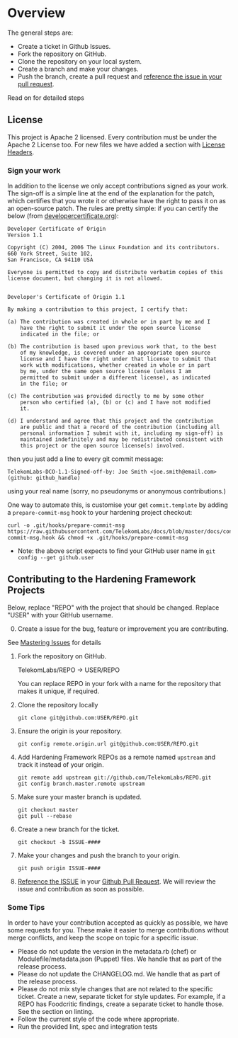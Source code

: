 # Overview

The general steps are:

- Create a ticket in Github Issues.
- Fork the repository on GitHub.
- Clone the repository on your local system.
- Create a branch and make your changes.
- Push the branch, create a pull request and [reference the issue in your pull request](https://github.com/blog/1506-closing-issues-via-pull-requests).

Read on for detailed steps

## License

This project is Apache 2 licensed. Every contribution must be under the Apache 2 License too. For new files we have added a section with [License Headers](/docs/license-headers). 

### Sign your work

In addition to the license we only accept contributions signed as your work. The sign-off is a simple line at the end of the explanation for the patch, which certifies that you wrote it or otherwise have the right to pass it on as an open-source patch. The rules are pretty simple: if you can certify the below (from [developercertificate.org](developercertificate.org)):

```
Developer Certificate of Origin
Version 1.1

Copyright (C) 2004, 2006 The Linux Foundation and its contributors.
660 York Street, Suite 102,
San Francisco, CA 94110 USA

Everyone is permitted to copy and distribute verbatim copies of this
license document, but changing it is not allowed.


Developer's Certificate of Origin 1.1

By making a contribution to this project, I certify that:

(a) The contribution was created in whole or in part by me and I
    have the right to submit it under the open source license
    indicated in the file; or

(b) The contribution is based upon previous work that, to the best
    of my knowledge, is covered under an appropriate open source
    license and I have the right under that license to submit that
    work with modifications, whether created in whole or in part
    by me, under the same open source license (unless I am
    permitted to submit under a different license), as indicated
    in the file; or

(c) The contribution was provided directly to me by some other
    person who certified (a), (b) or (c) and I have not modified
    it.

(d) I understand and agree that this project and the contribution
    are public and that a record of the contribution (including all
    personal information I submit with it, including my sign-off) is
    maintained indefinitely and may be redistributed consistent with
    this project or the open source license(s) involved.
```

then you just add a line to every git commit message:

    TelekomLabs-DCO-1.1-Signed-off-by: Joe Smith <joe.smith@email.com> (github: github_handle)

using your real name (sorry, no pseudonyms or anonymous contributions.)

One way to automate this, is customise your get ``commit.template`` by adding
a ``prepare-commit-msg`` hook to your hardening project checkout:

```
curl -o .git/hooks/prepare-commit-msg https://raw.githubusercontent.com/TelekomLabs/docs/blob/master/docs/contrib/prepare-commit-msg.hook && chmod +x .git/hooks/prepare-commit-msg
```
* Note: the above script expects to find your GitHub user name in ``git config --get github.user``

## Contributing to the Hardening Framework Projects

Below, replace "REPO" with the project that should be changed. Replace "USER" with your GitHub username.

0. Create a issue for the bug, feature or improvement you are contributing. 

See [Mastering Issues](https://guides.github.com/features/issues/) for details

1. Fork the repository on GitHub.

    TelekomLabs/REPO -> USER/REPO

    You can replace REPO in your fork with a name for the repository
    that makes it unique, if required.

2. Clone the repository locally

    ```
    git clone git@github.com:USER/REPO.git
    ```

3. Ensure the origin is your repository.

    ```
    git config remote.origin.url git@github.com:USER/REPO.git
    ```

4. Add Hardening Framework REPOs as a remote named `upstream` and track it
instead of your origin.

    ```
    git remote add upstream git://github.com/TelekomLabs/REPO.git
    git config branch.master.remote upstream
    ```

5. Make sure your master branch is updated.

    ```
    git checkout master
    git pull --rebase
    ```

6. Create a new branch for the ticket.

    ```
    git checkout -b ISSUE-####
    ```

7. Make your changes and push the branch to your origin.

    ```
    git push origin ISSUE-####
    ```

8. [Reference the ISSUE](https://github.com/blog/1506-closing-issues-via-pull-requests) in your [Github Pull Request](https://help.github.com/articles/using-pull-requests). We will review the issue and contribution as soon as possible.

### Some Tips

In order to have your contribution accepted as quickly as possible, we have some requests for you. These make it easier to merge contributions without merge conflicts, and keep the scope on topic for a specific issue.

- Please do not update the version in the metadata.rb (chef) or Modulefile/metadata.json (Puppet) files. We handle that as part of the release process.
- Please do not update the CHANGELOG.md. We handle that as part of the release process.
- Please do not mix style changes that are not related to the specific ticket. Create a new, separate ticket for style updates. For example, if a REPO has  Foodcritic findings, create a separate ticket to handle those. See the section on linting.
- Follow the current style of the code where appropriate.
- Run the provided lint, spec and integration tests

